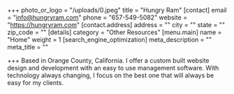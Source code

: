 +++
photo_or_logo = "/uploads/0.jpeg"
title = "Hungry Ram"
[contact]
email = "info@hungryram.com"
phone = "657-549-5082"
website = "https://hungryram.com"
[contact.address]
address = ""
city = ""
state = ""
zip_code = ""
[details]
category = "Other Resources"
[menu.main]
name = "Home"
weight = 1
[search_engine_optimization]
meta_description = ""
meta_title = ""

+++
Based in Orange County, California. I offer a custom built website design and development with an easy to use management software. With technology always changing, I focus on the best one that will always be easy for my clients.